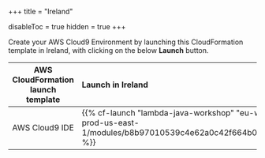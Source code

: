 +++
title = "Ireland"

disableToc = true
hidden = true
+++

Create your AWS Cloud9 Environment by launching this CloudFormation template in Ireland, with clicking on the below **Launch** button.


| AWS CloudFormation launch template | Launch in Ireland |
| ------ |:------|
| AWS Cloud9 IDE | {{% cf-launch "lambda-java-workshop" "eu-west-1" "ee-assets-prod-us-east-1/modules/b8b97010539c4e62a0c42f664b07d95e/v1/template.yaml" %}} |
